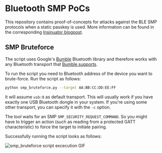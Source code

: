 # Bluetooth SMP PoCs

This repository contains proof-of-concepts for attacks against the BLE SMP protocols when a static
passkey is used. More information can be found in the corresponding [Insinuator blogpost](https://web.archive.org/web/20250816205228/https://insinuator.net/2021/10/change-your-ble-passkey-like-you-change-your-underwear/).

## SMP Bruteforce

The script uses Google's [Bumble](https://google.github.io/bumble/) Bluetooth library and therefore works with any Bluetooth transport that [Bumble supports](https://google.github.io/bumble/transports/index.html).

To run the script you need to Bluetooth address of the device you want to brute-force. Run the
script as follows:

```bash
python smp_bruteforce.py --target AA:BB:CC:DD:EE:FF
```

It will assume `usb:0` as default transport. This will usually work if you have exactly one USB Bluetooth dongle in your system.
If you're using some other transport, you can specify it with the `-c` option.

The tool waits for an SMP `SMP_SECURITY_REQUEST_COMMAND`. So you might have to trigger an action (such as reading from a protected GATT characteristic) to force the target to initiate pairing.

Successfully running the script looks as follows:

![smp_bruteforce script excecution GIF](assets/smp_bruteforce.gif)
